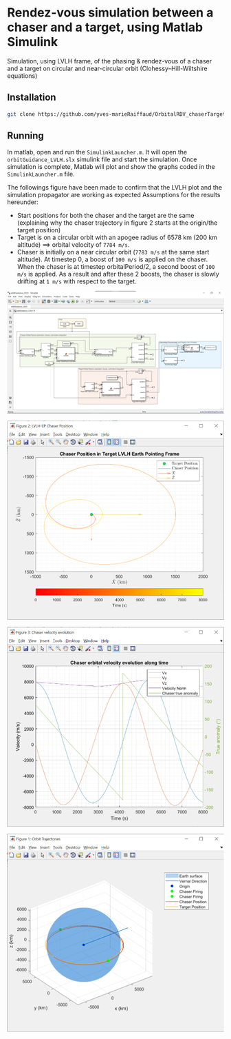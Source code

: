# Rendez-vous simulation between a chaser and a target, using Matlab Simulink

Simulation, using LVLH frame, of the phasing & rendez-vous of a chaser and a target on circular and near-circular orbit (Clohessy–Hill-Wiltshire equations)

## Installation
```bash
git clone https://github.com/yves-marieRaiffaud/OrbitalRDV_chaserTarget
```

## Running
In matlab, open and run the `SimulinkLauncher.m`. It will open the `orbitGuidance_LVLH.slx` simulink file and start the simulation. Once simulation is complete, Matlab will plot and show the graphs coded in the `SimulinkLauncher.m` file.

The followings figure have been made to confirm that the LVLH plot and the simulation propagator are working as expected
Assumptions for the results hereunder:
* Start positions for both the chaser and the target are the same (explaining why the chaser trajectory in figure 2 starts at the origin/the target position) 
* Target is on a circular orbit with an apogee radius of 6578 km (200 km altitude) ==> orbital velocity of `7784 m/s`.
* Chaser is initially on a near circular orbit (`7783 m/s` at the same start altitude). At timestep 0, a boost of `100 m/s` is applied on the chaser. When the chaser is at timestep orbitalPeriod/2, a second boost of `100 m/s` is applied. As a result and after these 2 boosts, the chaser is slowly drifting at `1 m/s` with respect to the target.

![Alt text](https://github.com/yves-marieRaiffaud/OrbitalRDV_chaserTarget/blob/master/Screens/SimulinkModel.png "Simulink model")

![Alt text](https://github.com/yves-marieRaiffaud/OrbitalRDV_chaserTarget/blob/master/Screens/Chaser_Pos_LVLH_Frame.png "Chaser position in the LVLH frame - Chaser position relative to the target position")

![Alt text](https://github.com/yves-marieRaiffaud/OrbitalRDV_chaserTarget/blob/master/Screens/Chaser_Vel_Evolution.png "Chaser velocities in the ECI frame (inertial frame)")

![Alt text](https://github.com/yves-marieRaiffaud/OrbitalRDV_chaserTarget/blob/master/Screens/Orbit_Traj.png "Chaser and target trajectories aournd the Earth, with the positions of the 2 chaser's boosts.")